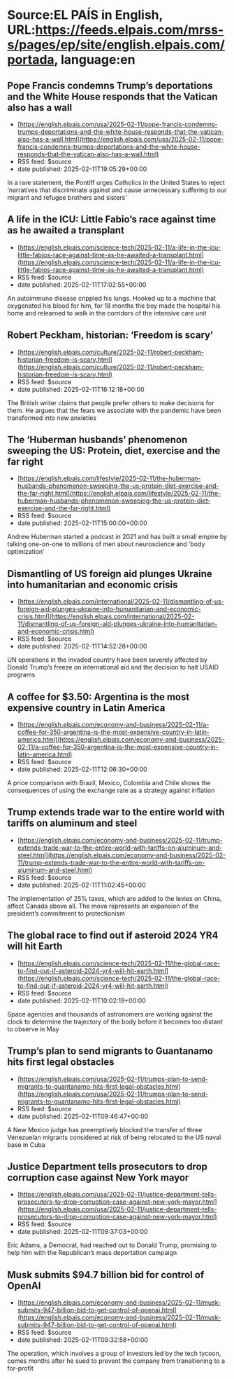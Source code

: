 # Source:EL PAÍS in English, URL:https://feeds.elpais.com/mrss-s/pages/ep/site/english.elpais.com/portada, language:en

## Pope Francis condemns Trump’s deportations and the White House responds that the Vatican also has a wall
 - [https://english.elpais.com/usa/2025-02-11/pope-francis-condemns-trumps-deportations-and-the-white-house-responds-that-the-vatican-also-has-a-wall.html](https://english.elpais.com/usa/2025-02-11/pope-francis-condemns-trumps-deportations-and-the-white-house-responds-that-the-vatican-also-has-a-wall.html)
 - RSS feed: $source
 - date published: 2025-02-11T19:05:29+00:00

In a rare statement, the Pontiff urges Catholics in the United States to reject ‘narratives that discriminate against and cause unnecessary suffering to our migrant and refugee brothers and sisters’

## A life in the ICU: Little Fabio’s race against time as he awaited a transplant
 - [https://english.elpais.com/science-tech/2025-02-11/a-life-in-the-icu-little-fabios-race-against-time-as-he-awaited-a-transplant.html](https://english.elpais.com/science-tech/2025-02-11/a-life-in-the-icu-little-fabios-race-against-time-as-he-awaited-a-transplant.html)
 - RSS feed: $source
 - date published: 2025-02-11T17:02:55+00:00

An autoimmune disease crippled his lungs. Hooked up to a machine that oxygenated his blood for him, for 18 months the  boy made the hospital his home and relearned to walk in the corridors of the intensive care unit

## Robert Peckham, historian: ‘Freedom is scary’
 - [https://english.elpais.com/culture/2025-02-11/robert-peckham-historian-freedom-is-scary.html](https://english.elpais.com/culture/2025-02-11/robert-peckham-historian-freedom-is-scary.html)
 - RSS feed: $source
 - date published: 2025-02-11T16:12:18+00:00

The British writer claims that people prefer others to make decisions for them. He argues that the fears we associate with the pandemic have been transformed into new anxieties

## The ‘Huberman husbands’ phenomenon sweeping the US: Protein, diet, exercise and the far right
 - [https://english.elpais.com/lifestyle/2025-02-11/the-huberman-husbands-phenomenon-sweeping-the-us-protein-diet-exercise-and-the-far-right.html](https://english.elpais.com/lifestyle/2025-02-11/the-huberman-husbands-phenomenon-sweeping-the-us-protein-diet-exercise-and-the-far-right.html)
 - RSS feed: $source
 - date published: 2025-02-11T15:00:00+00:00

Andrew Huberman started a podcast in 2021 and has built a small empire by talking one-on-one to millions of men about neuroscience and ‘body optimization’

## Dismantling of US foreign aid plunges Ukraine into humanitarian and economic crisis
 - [https://english.elpais.com/international/2025-02-11/dismantling-of-us-foreign-aid-plunges-ukraine-into-humanitarian-and-economic-crisis.html](https://english.elpais.com/international/2025-02-11/dismantling-of-us-foreign-aid-plunges-ukraine-into-humanitarian-and-economic-crisis.html)
 - RSS feed: $source
 - date published: 2025-02-11T14:52:28+00:00

UN operations in the invaded country have been severely affected by Donald Trump’s freeze on international aid and the decision to halt USAID programs

## A coffee for $3.50: Argentina is the most expensive country in Latin America
 - [https://english.elpais.com/economy-and-business/2025-02-11/a-coffee-for-350-argentina-is-the-most-expensive-country-in-latin-america.html](https://english.elpais.com/economy-and-business/2025-02-11/a-coffee-for-350-argentina-is-the-most-expensive-country-in-latin-america.html)
 - RSS feed: $source
 - date published: 2025-02-11T12:06:30+00:00

A price comparison with Brazil, Mexico, Colombia and Chile shows the consequences of using the exchange rate as a strategy against inflation

## Trump extends trade war to the entire world with tariffs on aluminum and steel
 - [https://english.elpais.com/economy-and-business/2025-02-11/trump-extends-trade-war-to-the-entire-world-with-tariffs-on-aluminum-and-steel.html](https://english.elpais.com/economy-and-business/2025-02-11/trump-extends-trade-war-to-the-entire-world-with-tariffs-on-aluminum-and-steel.html)
 - RSS feed: $source
 - date published: 2025-02-11T11:02:45+00:00

The implementation of 25% taxes, which are added to the levies on China, affect Canada above all. The move represents an expansion of the president’s commitment to protectionism

## The global race to find out if asteroid 2024 YR4 will hit Earth
 - [https://english.elpais.com/science-tech/2025-02-11/the-global-race-to-find-out-if-asteroid-2024-yr4-will-hit-earth.html](https://english.elpais.com/science-tech/2025-02-11/the-global-race-to-find-out-if-asteroid-2024-yr4-will-hit-earth.html)
 - RSS feed: $source
 - date published: 2025-02-11T10:02:19+00:00

Space agencies and thousands of astronomers are working against the clock to determine the trajectory of the body before it becomes too distant to observe in May

## Trump’s plan to send migrants to Guantanamo hits first legal obstacles
 - [https://english.elpais.com/usa/2025-02-11/trumps-plan-to-send-migrants-to-guantanamo-hits-first-legal-obstacles.html](https://english.elpais.com/usa/2025-02-11/trumps-plan-to-send-migrants-to-guantanamo-hits-first-legal-obstacles.html)
 - RSS feed: $source
 - date published: 2025-02-11T09:46:47+00:00

A New Mexico judge has preemptively blocked the transfer of three Venezuelan migrants considered at risk of being relocated to the US naval base in Cuba

## Justice Department tells prosecutors to drop corruption case against New York mayor
 - [https://english.elpais.com/usa/2025-02-11/justice-department-tells-prosecutors-to-drop-corruption-case-against-new-york-mayor.html](https://english.elpais.com/usa/2025-02-11/justice-department-tells-prosecutors-to-drop-corruption-case-against-new-york-mayor.html)
 - RSS feed: $source
 - date published: 2025-02-11T09:37:03+00:00

Eric Adams, a Democrat, had reached out to Donald Trump, promising to help him with the Republican’s mass deportation campaign

## Musk submits $94.7 billion bid for control of OpenAI
 - [https://english.elpais.com/economy-and-business/2025-02-11/musk-submits-947-billion-bid-to-get-control-of-openai.html](https://english.elpais.com/economy-and-business/2025-02-11/musk-submits-947-billion-bid-to-get-control-of-openai.html)
 - RSS feed: $source
 - date published: 2025-02-11T09:32:58+00:00

The operation, which involves a group of investors led by the tech tycoon, comes months after he sued to prevent the company from transitioning to a for-profit

